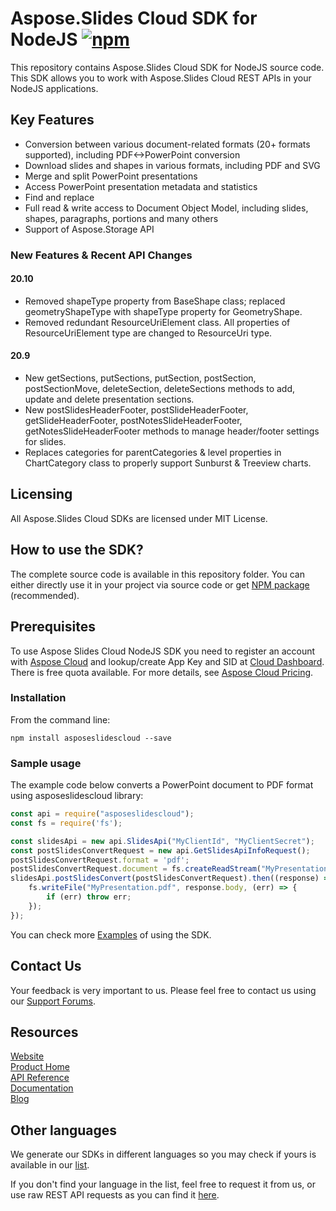 # Aspose.Slides Cloud SDK for NodeJS [![npm](https://badge.fury.io/js/asposeslidescloud.svg)](https://www.npmjs.com/package/asposeslidescloud)
This repository contains Aspose.Slides Cloud SDK for NodeJS source code. This SDK allows you to work with Aspose.Slides Cloud REST APIs in your NodeJS applications.

## Key Features
* Conversion between various document-related formats (20+ formats supported), including PDF<->PowerPoint conversion
* Download slides and shapes in various formats, including PDF and SVG
* Merge and split PowerPoint presentations
* Access PowerPoint presentation metadata and statistics
* Find and replace
* Full read & write access to Document Object Model, including slides, shapes, paragraphs, portions and many others
* Support of Aspose.Storage API

### New Features & Recent API Changes
#### 20.10
* Removed shapeType property from BaseShape class; replaced geometryShapeType with shapeType property for GeometryShape.
* Removed redundant ResourceUriElement class. All properties of ResourceUriElement type are changed to ResourceUri type.

#### 20.9
* New getSections, putSections, putSection, postSection, postSectionMove, deleteSection, deleteSections methods to add, update and delete presentation sections.
* New postSlidesHeaderFooter, postSlideHeaderFooter, getSlideHeaderFooter, postNotesSlideHeaderFooter, getNotesSlideHeaderFooter methods to manage header/footer settings for slides.
* Replaces categories for parentCategories & level properties in ChartCategory class to properly support Sunburst & Treeview charts.

## Licensing
All Aspose.Slides Cloud SDKs are licensed under MIT License.

## How to use the SDK?
The complete source code is available in this repository folder. You can either directly use it in your project via source code or get [NPM package](https://www.npmjs.com/package/asposeslidescloud) (recommended).

## Prerequisites
To use Aspose Slides Cloud NodeJS SDK you need to register an account with [Aspose Cloud](https://www.aspose.cloud/) and lookup/create App Key and SID at [Cloud Dashboard](https://dashboard.aspose.cloud/#/apps). There is free quota available. For more details, see [Aspose Cloud Pricing](https://purchase.aspose.cloud/pricing).

### Installation

From the command line:

	npm install asposeslidescloud --save

### Sample usage

The example code below converts a PowerPoint document to PDF format using asposeslidescloud library:
```js
const api = require("asposeslidescloud");
const fs = require('fs');

const slidesApi = new api.SlidesApi("MyClientId", "MyClientSecret");
const postSlidesConvertRequest = new api.GetSlidesApiInfoRequest();
postSlidesConvertRequest.format = 'pdf';
postSlidesConvertRequest.document = fs.createReadStream("MyPresentation.pptx");
slidesApi.postSlidesConvert(postSlidesConvertRequest).then((response) => {
    fs.writeFile("MyPresentation.pdf", response.body, (err) => {
        if (err) throw err;
    });
});
```
You can check more [Examples](Examples) of using the SDK.

## Contact Us

Your feedback is very important to us. Please feel free to contact us using our [Support Forums](https://forum.aspose.cloud/c/slides).

## Resources
 
[Website](https://www.aspose.cloud/)  
[Product Home](https://products.aspose.cloud/slides/family)  
[API Reference](https://apireference.aspose.cloud/slides/)  
[Documentation](https://docs.aspose.cloud/slides/)  
[Blog](https://blog.aspose.cloud/category/slides/)  
 
## Other languages

We generate our SDKs in different languages so you may check if yours is available in our [list](https://github.com/aspose-slides-cloud).
 
If you don't find your language in the list, feel free to request it from us, or use raw REST API requests as you can find it [here](https://products.aspose.cloud/slides/curl).
